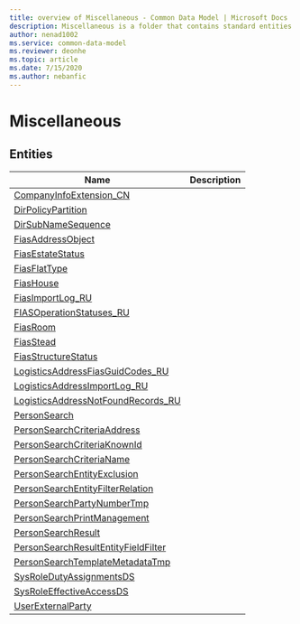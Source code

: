 ```yaml
---
title: overview of Miscellaneous - Common Data Model | Microsoft Docs
description: Miscellaneous is a folder that contains standard entities related to the Common Data Model.
author: nenad1002
ms.service: common-data-model
ms.reviewer: deonhe
ms.topic: article
ms.date: 7/15/2020
ms.author: nebanfic
---
```


# Miscellaneous


## Entities

|Name|Description|
|---|---|
|[CompanyInfoExtension_CN](CompanyInfoExtension_CN.md)||
|[DirPolicyPartition](DirPolicyPartition.md)||
|[DirSubNameSequence](DirSubNameSequence.md)||
|[FiasAddressObject](FiasAddressObject.md)||
|[FiasEstateStatus](FiasEstateStatus.md)||
|[FiasFlatType](FiasFlatType.md)||
|[FiasHouse](FiasHouse.md)||
|[FiasImportLog_RU](FiasImportLog_RU.md)||
|[FIASOperationStatuses_RU](FIASOperationStatuses_RU.md)||
|[FiasRoom](FiasRoom.md)||
|[FiasStead](FiasStead.md)||
|[FiasStructureStatus](FiasStructureStatus.md)||
|[LogisticsAddressFiasGuidCodes_RU](LogisticsAddressFiasGuidCodes_RU.md)||
|[LogisticsAddressImportLog_RU](LogisticsAddressImportLog_RU.md)||
|[LogisticsAddressNotFoundRecords_RU](LogisticsAddressNotFoundRecords_RU.md)||
|[PersonSearch](PersonSearch.md)||
|[PersonSearchCriteriaAddress](PersonSearchCriteriaAddress.md)||
|[PersonSearchCriteriaKnownId](PersonSearchCriteriaKnownId.md)||
|[PersonSearchCriteriaName](PersonSearchCriteriaName.md)||
|[PersonSearchEntityExclusion](PersonSearchEntityExclusion.md)||
|[PersonSearchEntityFilterRelation](PersonSearchEntityFilterRelation.md)||
|[PersonSearchPartyNumberTmp](PersonSearchPartyNumberTmp.md)||
|[PersonSearchPrintManagement](PersonSearchPrintManagement.md)||
|[PersonSearchResult](PersonSearchResult.md)||
|[PersonSearchResultEntityFieldFilter](PersonSearchResultEntityFieldFilter.md)||
|[PersonSearchTemplateMetadataTmp](PersonSearchTemplateMetadataTmp.md)||
|[SysRoleDutyAssignmentsDS](SysRoleDutyAssignmentsDS.md)||
|[SysRoleEffectiveAccessDS](SysRoleEffectiveAccessDS.md)||
|[UserExternalParty](UserExternalParty.md)||
